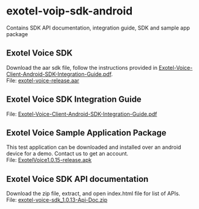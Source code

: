 # exotel-voip-sdk-android
Contains SDK API documentation, integration guide, SDK and sample app package


## Exotel Voice SDK
Download the aar sdk file, follow the instructions provided in [Exotel-Voice-Client-Android-SDK-Integration-Guide.pdf](https://github.com/exotel/exotel-voip-sdk-android/blob/main/Exotel-Voice-Client-Android-SDK-Integration-Guide.pdf).  
File: [exotel-voice-release.aar](https://github.com/exotel/exotel-voip-sdk-android/blob/main/SDK/exotel-voice-release.aar)




## Exotel Voice SDK Integration Guide  
File: [Exotel-Voice-Client-Android-SDK-Integration-Guide.pdf](https://github.com/exotel/exotel-voip-sdk-android/blob/main/Exotel-Voice-Client-Android-SDK-Integration-Guide.pdf)




## Exotel Voice Sample Application Package
This test application can be downloaded and installed over an android device for a demo. Contact us to get an account.  
File: [ExotelVoice1.0.15-release.apk](https://github.com/exotel/exotel-voip-sdk-android/blob/main/ExotelVoice1.0.15-release.apk)




## Exotel Voice SDK API documentation
Download the zip file, extract, and open index.html file for list of APIs.  
File: [exotel-voice-sdk_1.0.13-Api-Doc.zip](https://github.com/exotel/exotel-voip-sdk-android/blob/main/exotel-voice-sdk_1.0.13-Api-Doc.zip)

